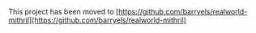 This project has been moved to [https://github.com/barryels/realworld-mithril](https://github.com/barryels/realworld-mithril)
